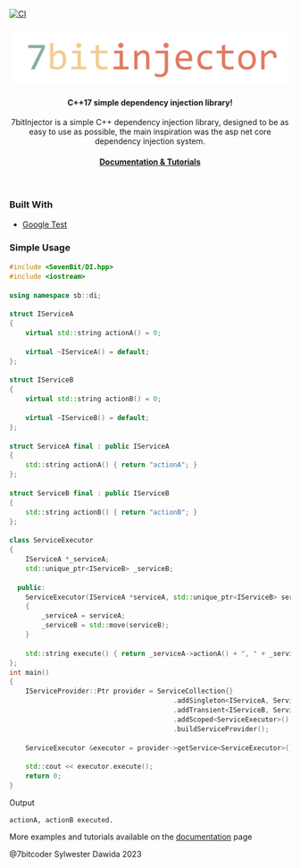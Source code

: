 [![CI](https://github.com/7bitcoder/7bitinjector/actions/workflows/CI.yml/badge.svg?branch=master)](https://github.com/7bitcoder/7bitinjector/actions/workflows/CI.ym)
<div align="center">

  <img src="Docs/_static/logo.svg" alt="logo" width="500" height="auto" />

  <h4>
    C++17 simple dependency injection library!
  </h4>

  <p>
    7bitInjector is a simple C++ dependency injection library, designed to be as easy to use as possible, the main inspiration was the asp net core dependency injection system. 
  </p>
   
<h4>
    <a href="#">Documentation & Tutorials</a>
</div>

<br />

### Built With

* [Google Test](https://github.com/google/googletest)
  
### Simple Usage


```cpp
#include <SevenBit/DI.hpp>
#include <iostream>

using namespace sb::di;

struct IServiceA
{
    virtual std::string actionA() = 0;

    virtual ~IServiceA() = default;
};

struct IServiceB
{
    virtual std::string actionB() = 0;

    virtual ~IServiceB() = default;
};

struct ServiceA final : public IServiceA
{
    std::string actionA() { return "actionA"; }
};

struct ServiceB final : public IServiceB
{
    std::string actionB() { return "actionB"; }
};

class ServiceExecutor
{
    IServiceA *_serviceA;
    std::unique_ptr<IServiceB> _serviceB;

  public:
    ServiceExecutor(IServiceA *serviceA, std::unique_ptr<IServiceB> serviceB)
    {
        _serviceA = serviceA;
        _serviceB = std::move(serviceB);
    }

    std::string execute() { return _serviceA->actionA() + ", " + _serviceB->actionB() + " executed."; }
};
int main()
{
    IServiceProvider::Ptr provider = ServiceCollection{}
                                         .addSingleton<IServiceA, ServiceA>()
                                         .addTransient<IServiceB, ServiceB>()
                                         .addScoped<ServiceExecutor>()
                                         .buildServiceProvider();

    ServiceExecutor &executor = provider->getService<ServiceExecutor>();

    std::cout << executor.execute();
    return 0;
}
```
Output

```console
actionA, actionB executed.
```

More examples and tutorials available on the [documentation](#) page

@7bitcoder Sylwester Dawida 2023

